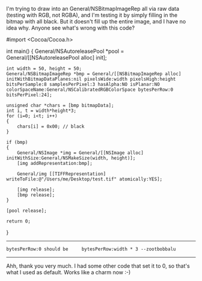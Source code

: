 I'm trying to draw into an General/NSBitmapImageRep all via raw data (testing with RGB, not RGBA), and I'm testing it by simply filling in the bitmap with all black. But it doesn't fill up the entire image, and I have no idea why. Anyone see what's wrong with this code?
    
#import <Cocoa/Cocoa.h>

int main()
{
	General/NSAutoreleasePool *pool = General/[[NSAutoreleasePool alloc] init];

	int width = 50, height = 50;
	General/NSBitmapImageRep *bmp = General/[[NSBitmapImageRep alloc] initWithBitmapDataPlanes:nil pixelsWide:width pixelsHigh:height bitsPerSample:8 samplesPerPixel:3 hasAlpha:NO isPlanar:NO colorSpaceName:General/NSCalibratedRGBColorSpace bytesPerRow:0 bitsPerPixel:24];
	
	unsigned char *chars = [bmp bitmapData];
	int i, t = width*height*3;
	for (i=0; i<t; i++)
	{
		chars[i] = 0x00; // black
	}
	
	if (bmp)
	{
		General/NSImage *img = General/[[NSImage alloc] initWithSize:General/NSMakeSize(width, height)];
		[img addRepresentation:bmp];

		General/img [[TIFFRepresentation] writeToFile:@"/Users/me/Desktop/test.tif" atomically:YES];
		
		[img release];
		[bmp release];
	}
	
	[pool release];
	
	return 0;
}

----

    bytesPerRow:0 should be     bytesPerRow:width * 3 --zootbobbalu

----

Ahh, thank you very much. I had some other code that set it to 0, so that's what I used as default. Works like a charm now :-)